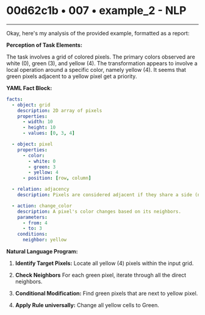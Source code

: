 # 00d62c1b • 007 • example_2 - NLP

---
Okay, here's my analysis of the provided example, formatted as a report:

**Perception of Task Elements:**

The task involves a grid of colored pixels. The primary colors observed are white (0), green (3), and yellow (4). The transformation appears to involve a local operation around a specific color, namely yellow (4). It seems that green pixels adjacent to a yellow pixel get a priority.

**YAML Fact Block:**



```yaml
facts:
  - object: grid
    description: 2D array of pixels
    properties:
      - width: 10
      - height: 10
      - values: [0, 3, 4]

  - object: pixel
    properties:
      - color:
        - white: 0
        - green: 3
        - yellow: 4
      - position: [row, column]

  - relation: adjacency
    description: Pixels are considered adjacent if they share a side (not diagonal).

  - action: change_color
    description: A pixel's color changes based on its neighbors.
    parameters:
      - from: 4
      - to: 3
    conditions:
      neighbor: yellow
```



**Natural Language Program:**

1.  **Identify Target Pixels:** Locate all yellow (4) pixels within the input grid.

2.  **Check Neighbors** For each green pixel, iterate through all the direct neighbors.

3.  **Conditional Modification:** Find green pixels that are next to yellow pixel.

4.  **Apply Rule universally:** Change all yellow cells to Green.


